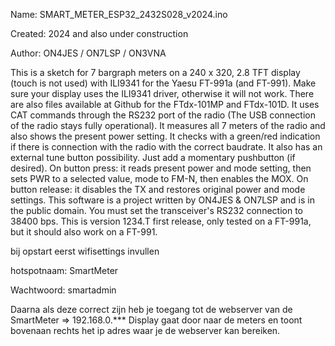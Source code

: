 Name:		SMART_METER_ESP32_2432S028_v2024.ino

Created:	2024 and also under construction

Author:	ON4JES / ON7LSP / ON3VNA


 This is a sketch for 7 bargraph meters on a 240 x 320, 2.8 TFT display (touch is not used) with ILI9341 for the Yaesu FT-991a (and FT-991).
 Make sure your display uses the ILI9341 driver, otherwise it will not work.
 There are also files available at Github for the FTdx-101MP and FTdx-101D.
 It uses CAT commands through the RS232 port of the radio (The USB connection of the radio stays fully operational).
 It measures all 7 meters of the radio and also shows the present power setting.
 It checks with a green/red indication if there is connection with the radio with the correct baudrate.
 It also has an external tune button possibility. Just add a momentary pushbutton (if desired).
 On button press: it reads present power and mode setting, then sets PWR to a selected value, mode to FM-N, then enables the MOX.
 On button release: it disables the TX and restores original power and mode settings.
 This software is a project written by ON4JES & ON7LSP and is in the public domain.
 You must set the transceiver's RS232 connection to 38400 bps.
 This is version 1234.T first release, only tested on a FT-991a, but it should also work on a FT-991.

 bij opstart eerst wifisettings invullen
 
 hotspotnaam: SmartMeter 
 
 Wachtwoord: smartadmin
 

 Daarna als deze correct zijn heb je toegang tot de webserver van de SmartMeter => 192.168.0.***
 Display gaat door naar de meters en toont bovenaan rechts het ip adres waar je de webserver kan bereiken.

